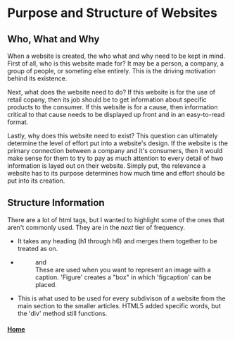 # Purpose and Structure of Websites

## Who, What and Why

When a website is created, the who what and why need to be kept in mind. First of all, who is this website made for? It may be a person, a company, a group of people, or someting else entirely. This is the driving motivation behind its existence.

Next, what does the website need to do? If this website is for the use of retail copany, then its job should be to get information about specific products to the consumer. If this website is for a cause, then information critical to that cause needs to be displayed up front and in an easy-to-read format.

Lastly, why does this website need to exist? This question can ultimately determine the level of effort put into a website's design. If the website is the primary connection between a company and it's consumers, then it would make sense for them to try to pay as much attention to every detail of hwo information is layed out on their website. Simply put, the relevance a website has to its purpose determines how much time and effort should be put into its creation.

## Structure Information

There are a lot of html tags, but I wanted to highlight some of the ones that aren't commonly used. They are in the *next* tier of frequency.

- <hgroup> It takes any heading (h1 through h6) and merges them together to be treated as on.

- <figure> and <figcaption> These are used when you want to represent an image with a caption. 'Figure' creates a "box" in which 'figcaption' can be placed.

- <div> This is what used to be used for every subdivison of a website from the main section to the smaller articles. HTML5 added specific words, but the 'div' method still functions.




#### [Home](README.md)